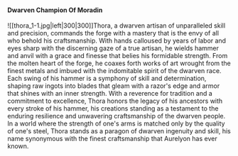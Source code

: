 #### Dwarven Champion Of Moradin
![[thora_1-1.jpg|left|300|300]]Thora, a dwarven artisan of unparalleled skill and precision, commands the forge with a mastery that is the envy of all who behold his craftsmanship. With hands calloused by years of labor and eyes sharp with the discerning gaze of a true artisan, he wields hammer and anvil with a grace and finesse that belies his formidable strength. From the molten heart of the forge, he coaxes forth works of art wrought from the finest metals and imbued with the indomitable spirit of the dwarven race. Each swing of his hammer is a symphony of skill and determination, shaping raw ingots into blades that gleam with a razor's edge and armor that shines with an inner strength. With a reverence for tradition and a commitment to excellence, Thora honors the legacy of his ancestors with every stroke of his hammer, his creations standing as a testament to the enduring resilience and unwavering craftsmanship of the dwarven people. In a world where the strength of one's arms is matched only by the quality of one's steel, Thora stands as a paragon of dwarven ingenuity and skill, his name synonymous with the finest craftsmanship that Aurelyon has ever known.